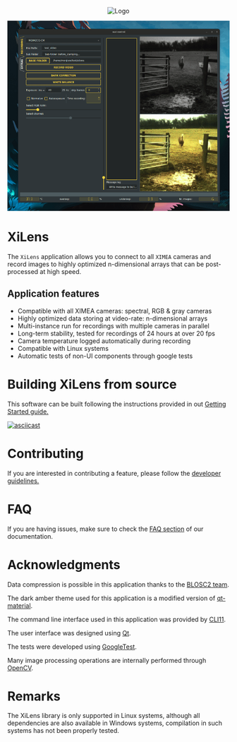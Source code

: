 <p align="center">
    <img src="resources/icon.png" alt="Logo" width="200"/>
</p>

<p align="center">

<img src="resources/ui-animation.gif" alt="UI animation">

</p>

# XiLens
The `XiLens` application allows you to connect to all `XIMEA` cameras and record images to highly optimized n-dimensional
arrays that can be post-processed at high speed.

## Application features
* Compatible with all XIMEA cameras: spectral, RGB & gray cameras
* Highly optimized data storing at video-rate: n-dimensional arrays
* Multi-instance run for recordings with multiple cameras in parallel
* Long-term stability, tested for recordings of 24 hours at over 20 fps
* Camera temperature logged automatically during recording
* Compatible with Linux systems
* Automatic tests of non-UI components through google tests

# Building XiLens from source
This software can be built following the instructions provided in out [Getting Started guide.](https://imsy.pages.dkfz.de/issi/XiLens/getting_started.html)

[![asciicast](https://asciinema.org/a/YSmGYswUqGmYGk969rmQUb0mV.svg)](https://asciinema.org/a/YSmGYswUqGmYGk969rmQUb0mV)

# Contributing
If you are interested in contributing a feature, please follow the [developer guidelines.](https://imsy.pages.dkfz.de/issi/XiLens/developer_guidelines.html)

# FAQ
If you are having issues, make sure to check the [FAQ section](https://imsy.pages.dkfz.de/issi/xilens/faq.html) of our documentation.

# Acknowledgments
Data compression is possible in this application thanks to the [BLOSC2 team](https://github.com/Blosc/c-blosc2).

The dark amber theme used for this application is a modified version of
[qt-material](https://github.com/UN-GCPDS/qt-material/tree/master).

The command line interface used in this application was provided by [CLI11](https://github.com/CLIUtils/CLI11).

The user interface was designed using [Qt](https://github.com/qt/qt5).

The tests were developed using [GoogleTest](https://github.com/google/googletest).

Many image processing operations are internally performed through [OpenCV](https://github.com/opencv/opencv).


# Remarks
The XiLens library is only supported in Linux systems, although all dependencies are also available in Windows systems,
compilation in such systems has not been properly tested.
